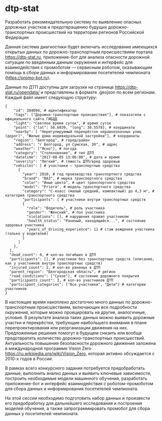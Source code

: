 # dtp-stat
Разработать рекомендательную систему по выявлению опасных дорожных участков и предотвращению будущих дорожно-транспортных происшествий на территории регионов Российской Федерации

Данная система диагностики будет включать исследование имеющихся открытых данных по дорожно-транспортным происшествиям портала https://dtp-stat.ru, приложение-бот для анализа опасности дорожной ситуации по введенным данным окружения и интерфейс для взаимодействия с промоботом — сервисным роботом, оказывающим помощь в сборе данных и информировании посетителей чемпионата (https://promo-bot.ru).

Данные по ДТП доступны для загрузки на странице https://dtp-stat.ru/opendata/ и представлены в формате .geojson по всем регионам. Каждый файл имеет следующую структуру:
```
{
    "id": 384094, # идентификатор
    "tags": ["Дорожно-транспортные происшествия"], # показатели с официального сайта ГИБДД
    "light": "Светлое время суток", # время суток
    "point": {"lat": 50.6039, "long": 36.5578}, # координаты
    "nearby": [ "Нерегулируемый перекрёсток неравнозначных улиц (дорог)", "Жилые дома индивидуальной застройки"], # координаты
    "region": "Белгород", # город/район
    "address": "г Белгород, ул Сумская, 30", # адрес
    "weather": ["Ясно"], # погода
    "category": "Столкновение", # тип ДТП
    "datetime": "2017-08-05 13:06:00", # дата и время
    "severity": "Легкий", # тяжесть ДТП/вред здоровью
    "vehicles": [ # участники – транспортные средства
      {
        "year": 2010, # год производства транспортного средства
        "brand": "ВАЗ", # марка транспортного средства
        "color": "Иные цвета", # цвет транспортного средства
        "model": "Priora", # модель транспортного средства
        "category": "С-класс (малый средний, компактный) до 4,3 м", # категория транспортного средства
        "participants": [ # участники внутри транспортных средств
        {
          "role": "Водитель", # роль участника
          "gender": "Женский", # пол участника
          "violations": [], # нарушения правил участником
          "health_status": "Раненый, находящийся...", # состояние здоровья участника
          "years_of_driving_experience": 11 # стаж вождения участника (только у водителей)
        }
      ]
    },
  ],
  "dead_count": 0, # кол-во погибших в ДТП
  "participants": [], # участники без транспортных средств (описание, как у участников внутри транспортных средств)
  "injured_count": 2, # кол-во раненых в ДТП
  "parent_region": "Белгородская область", # регион
  "road_conditions": ["Сухое"], # состояние дорожного покрытия
  "participants_count": 3, # кол-во участников ДТП
  "participant_categories": ["Все участники", "Дети"] # категории участников
}
```
В настоящее время накоплено достаточно много данных по дорожно-транспортным происшествиям, включающих все подробности окружения, которые можно проецировать на другие, аналогичные, условия. В результате анализа таких данных можно выявить дорожные участки и перекрёстки, требующие наибольшего внимания в плане перепроектирования или реорганизации движения на них. Предложенные решения помогут в будущем снизить или вообще предотвратить количество дорожно-транспортных происшествий. Актуальность повышения безопасности дорожного движения заложена в международной программе Vision Zero https://ru.wikipedia.org/wiki/Vision_Zero, которая активно обсуждается с 2010-х годов в России.

В рамках всего конкурсного задания потребуется предобработать данные, выполнить анализ данных и выявить ключевые зависимости, построить необходимые модели машинного обучения, разработать приложение-бот и интерфейс взаимодействия с роботом-промоботом для сбора данных и информирования посетителей чемпионата.

На этой сессии необходимо подготовить набор данных и произвести его предобработку для дальнейшего исследования и построения моделей обучения, а также запрограммировать промобот для сбора данных у посетителей чемпионата.
